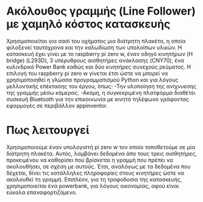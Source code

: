 # Ακόλουθος γραμμής (Line Follower) με χαμηλό κόστος κατασκευής
Xρησιμοποιείται για σασί του οχήματος μια διάτρητη πλακέτα, η οποία φιλοξενεί ταυτόχρονα και την καλωδίωση των υπολοίπων υλικών. Η κατασκευή έχει γίνει με το raspberry pi zero w, έναν οδηγό κινητήρων (H bridge) (L293D), 3 υπέρυθρους αισθητήρες ανάκλασης (CNY70), ένα κυλινδρικό Power Bank καθώς και δύο κινητήρες συνεχούς ρεύματος. Η επιλογή του  raspberry pi zero w γίνεται έτσι ώστε να μπορεί να χρησιμοποιηθεί η γλώσσα προγραμματισμού Python και για λόγους μελλοντικής επέκτασης του έργου, όπως: 
-Την υλοποίηση της ανίχνυεσης της γραμμής μέσω κάμερας.
-Ακόμη, η συγκεκριμένη πλατφόρμα διαθέτει συσκευή Bluetooth για την επικοινωνία με κινητό τηλέφωνο γράφοντας εφαρμογές σε περιβάλλον appinventor.

# Πως λειτουργεί
Χρησιμοποιούμε έναν υπολογιστή pi zero w τον οποίο τοποθετούμε σε μία διάτρητη πλακέτα. Αυτός, λαμβάνει δεδομένα άπο τους τρεις αισθητήρες, προκειμένου να καθορίσει πού βρίσκεται η γραμμή που πρέπει να ακολουθήσει, σε σχέση με αυτούς. Έτσι, αναλόγως με τα δεδομένα που δέχεται, δίνει τις κατάλληλες πληροφορίες στους κινητήρες ώστε να ακολουθεί τη γραμμή. Επιπλέον, για τη τροφοδοσία της κατασκευής, χρησιμοποιείται ένα powerbank, για λόγους οικονομίας, αφού είναι εύκολα επαναφορτιζόμενο. 



